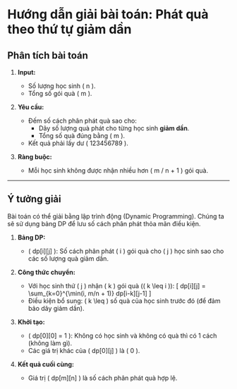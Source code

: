 # Hướng dẫn giải bài toán: Phát quà theo thứ tự giảm dần

## **Phân tích bài toán**
1. **Input:**
   - Số lượng học sinh \( n \).
   - Tổng số gói quà \( m \).

2. **Yêu cầu:**
   - Đếm số cách phân phát quà sao cho:
     - Dãy số lượng quà phát cho từng học sinh **giảm dần**.
     - Tổng số quà đúng bằng \( m \).
   - Kết quả phải lấy dư \( 123456789 \).

3. **Ràng buộc:**
   - Mỗi học sinh không được nhận nhiều hơn \( m / n + 1 \) gói quà.

---

## **Ý tưởng giải**
Bài toán có thể giải bằng lập trình động (Dynamic Programming). Chúng ta sẽ sử dụng bảng DP để lưu số cách phân phát thỏa mãn điều kiện.

1. **Bảng DP:**
   - \( dp[i][j] \): Số cách phân phát \( i \) gói quà cho \( j \) học sinh sao cho các số lượng quà giảm dần.

2. **Công thức chuyển:**
   - Với học sinh thứ \( j \) nhận \( k \) gói quà (\( k \leq i \)):
     \[
     dp[i][j] = \sum_{k=0}^{\min(i, m/n + 1)} dp[i-k][j-1]
     \]
   - Điều kiện bổ sung: \( k \leq \) số quà của học sinh trước đó (để đảm bảo dãy giảm dần).

3. **Khởi tạo:**
   - \( dp[0][0] = 1 \): Không có học sinh và không có quà thì có 1 cách (không làm gì).
   - Các giá trị khác của \( dp[0][j] \) là \( 0 \).

4. **Kết quả cuối cùng:**
   - Giá trị \( dp[m][n] \) là số cách phân phát quà hợp lệ.